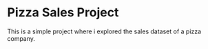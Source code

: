 # Pizza Sales Project
This is a simple project where i explored the sales dataset of a pizza company.
